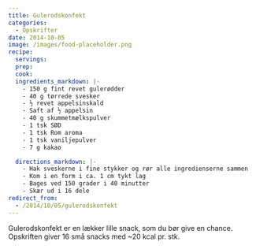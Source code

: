 ```yaml
---
title: Gulerodskonfekt
categories:
  - Opskrifter
date: 2014-10-05
image: /images/food-placeholder.png
recipe:
  servings:
  prep:
  cook:
  ingredients_markdown: |-
    - 150 g fint revet gulerødder
    - 40 g tørrede svesker
    - ½ revet appelsinskald
    - Saft af ½ appelsin
    - 40 g skummetmælkspulver
    - 1 tsk SØD
    - 1 tsk Rom aroma
    - 1 tsk vaniljepulver
    - 7 g kakao

  directions_markdown: |-
    - Hak sveskerne i fine stykker og rør alle ingredienserne sammen
    - Kom i en form i ca. 1 cm tykt lag
    - Bages ved 150 grader i 40 minutter
    - Skær ud i 16 dele
redirect_from:
  - /2014/10/05/gulerodskonfekt
---
```


Gulerodskonfekt er en lækker lille snack, som du bør give en chance. Opskriften giver 16 små snacks med ~20 kcal pr. stk.
